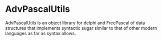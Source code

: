 AdvPascalUtils
==========

AdvPascalUtils is an object library for delphi and FreePascal of data structures that implements syntactic sugar similar to that of other modern languages as far as syntax allows. 
